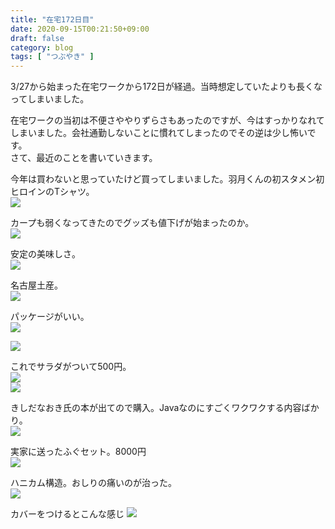 ```yaml
---
title: "在宅172日目"
date: 2020-09-15T00:21:50+09:00
draft: false
category: blog
tags: [ "つぶやき" ]
---
```

3/27から始まった在宅ワークから172日が経過。当時想定していたよりも長くなってしまいました。  
<!--more-->

在宅ワークの当初は不便さややりずらさもあったのですが、今はすっかりなれてしまいました。会社通勤しないことに慣れてしまったのでその逆は少し怖いです。  
さて、最近のことを書いていきます。  

今年は買わないと思っていたけど買ってしまいました。羽月くんの初スタメン初ヒロインのTシャツ。  
![](img/1.jpg)  

カープも弱くなってきたのでグッズも値下げが始まったのか。  
![](img/2.jpg)  

安定の美味しさ。  
![](img/3.jpg)  

名古屋土産。  
![](img/4.jpg)  

パッケージがいい。  
![](img/5.jpg)  

![](img/6.jpg)  

これでサラダがついて500円。  
![](img/7.jpg)  
![](img/8.jpg)  

きしだなおき氏の本が出てので購入。Javaなのにすごくワクワクする内容ばかり。  
![](img/9.jpg)  

実家に送ったふぐセット。8000円  
![](img/10.jpg)  

ハニカム構造。おしりの痛いのが治った。  
![](img/11.jpg)  

カバーをつけるとこんな感じ
![](img/12.jpg)  